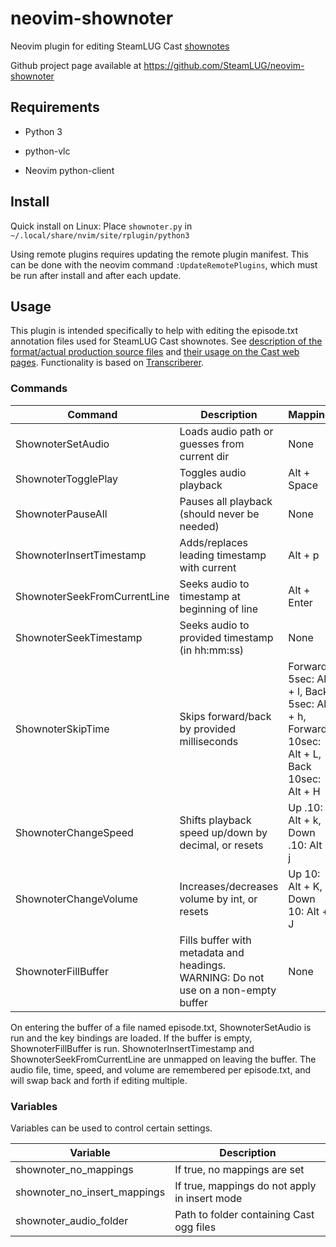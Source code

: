 # neovim-shownoter

Neovim plugin for editing SteamLUG Cast [shownotes](https://github.com/SteamLUG/steamlugcast-shownotes)

Github project page available at https://github.com/SteamLUG/neovim-shownoter

## Requirements

* Python 3

* python-vlc

* Neovim python-client

## Install

Quick install on Linux: Place `shownoter.py` in `~/.local/share/nvim/site/rplugin/python3`

Using remote plugins requires updating the remote plugin manifest. This can be done with the neovim command `:UpdateRemotePlugins`, which must be run after install and after each update.

## Usage

This plugin is intended specifically to help with editing the episode.txt annotation files used for SteamLUG Cast shownotes. See [description of the format/actual production source files](https://github.com/SteamLUG/steamlugcast-shownotes) and [their usage on the Cast web pages](https://steamlug.org/cast). Functionality is based on [Transcriberer](https://github.com/SteamLUG/transcriberer).

### Commands

| Command                      | Description                                         | Mapping       |
| ---------------------------- | --------------------------------------------------- | ------------- |
| ShownoterSetAudio            | Loads audio path or guesses from current dir        | None          |
| ShownoterTogglePlay          | Toggles audio playback                              | Alt + Space   |
| ShownoterPauseAll            | Pauses all playback (should never be needed)        | None          |
| ShownoterInsertTimestamp     | Adds/replaces leading timestamp with current        | Alt + p       |
| ShownoterSeekFromCurrentLine | Seeks audio to timestamp at beginning of line       | Alt + Enter   |
| ShownoterSeekTimestamp       | Seeks audio to provided timestamp (in hh:mm:ss)     | None          |
| ShownoterSkipTime            | Skips forward/back by provided milliseconds         | Forward 5sec: Alt + l, Back 5sec: Alt + h, Forward 10sec: Alt + L, Back 10sec: Alt + H |
| ShownoterChangeSpeed         | Shifts playback speed up/down by decimal, or resets | Up .10: Alt + k, Down .10: Alt + j |
| ShownoterChangeVolume        | Increases/decreases volume by int, or resets        | Up 10: Alt + K, Down 10: Alt + J  |
| ShownoterFillBuffer          | Fills buffer with metadata and headings. WARNING: Do not use on a non-empty buffer | None |

On entering the buffer of a file named episode.txt, ShownoterSetAudio is run and the key bindings are loaded. If the buffer is empty, ShownoterFillBuffer is run. ShownoterInsertTimestamp and ShownoterSeekFromCurrentLine are unmapped on leaving the buffer. The audio file, time, speed, and volume are remembered per episode.txt, and will swap back and forth if editing multiple.

### Variables

Variables can be used to control certain settings.

| Variable                     | Description                                   |
| ---------------------------- | --------------------------------------------- |
| shownoter_no_mappings        | If true, no mappings are set                  |
| shownoter_no_insert_mappings | If true, mappings do not apply in insert mode |
| shownoter_audio_folder       | Path to folder containing Cast ogg files      |
